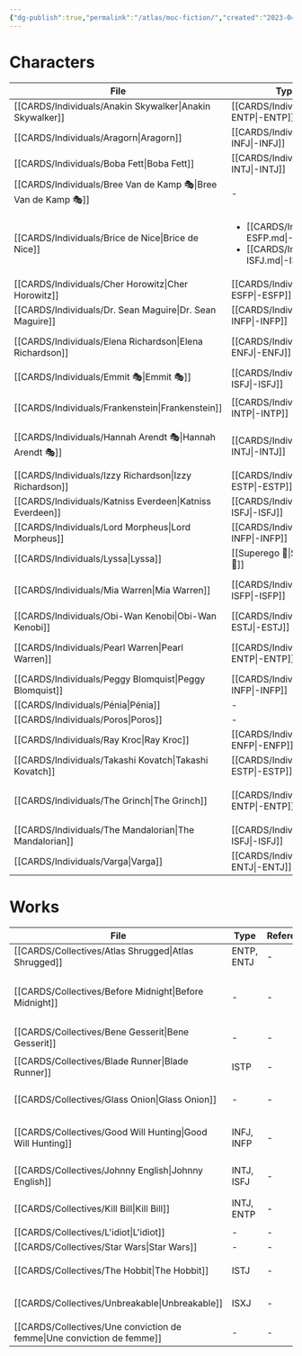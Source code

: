 ```yaml
---
{"dg-publish":true,"permalink":"/atlas/moc-fiction/","created":"2023-04-19T17:29:47.405+02:00","updated":"2023-05-02T10:34:33.778+02:00"}
---
```



# Characters 
| File                                                              | Type                                                                                                    | Reference                                                                                                                          | Tag                                                |
| ----------------------------------------------------------------- | ------------------------------------------------------------------------------------------------------- | ---------------------------------------------------------------------------------------------------------------------------------- | -------------------------------------------------- |
| [[CARDS/Individuals/Anakin Skywalker\|Anakin Skywalker]]       | [[CARDS/Individuals/-ENTP\|-ENTP]]                                                                   | \-                                                                                                                                 | <ul></ul>                                          |
| [[CARDS/Individuals/Aragorn\|Aragorn]]                         | [[CARDS/Individuals/-INFJ\|-INFJ]]                                                                   | \-                                                                                                                                 | <ul></ul>                                          |
| [[CARDS/Individuals/Boba Fett\|Boba Fett]]                     | [[CARDS/Individuals/-INTJ\|-INTJ]]                                                                   | [Typing Boba Fett \| C.S. Joseph](https://csjoseph.life/typing-boba-fett/)                                                         | <ul></ul>                                          |
| [[CARDS/Individuals/Bree Van de Kamp 🎭\|Bree Van de Kamp 🎭]] | \-                                                                                                      | [Desperate Housewives - Wikipedia](https://en.wikipedia.org/wiki/Desperate_Housewives)                                             | <ul><li>#series</li></ul>                          |
| [[CARDS/Individuals/Brice de Nice\|Brice de Nice]]             | <ul><li>[[CARDS/Individuals/-ESFP.md\\|-ESFP]]</li><li>[[CARDS/Individuals/-ISFJ.md\\|-ISFJ]]</li></ul> | \-                                                                                                                                 | <ul><li>#examples</li></ul>                        |
| [[CARDS/Individuals/Cher Horowitz\|Cher Horowitz]]             | [[CARDS/Individuals/-ESFP\|-ESFP]]                                                                   | [Clueless - Wikipedia](https://en.wikipedia.org/wiki/Clueless)                                                                     | <ul></ul>                                          |
| [[CARDS/Individuals/Dr. Sean Maguire\|Dr. Sean Maguire]]       | [[CARDS/Individuals/-INFP\|-INFP]]                                                                   | [Good Will Hunting - Wikipedia](https://en.wikipedia.org/wiki/Good_Will_Hunting)                                                   | <ul></ul>                                          |
| [[CARDS/Individuals/Elena Richardson\|Elena Richardson]]       | [[CARDS/Individuals/-ENFJ\|-ENFJ]]                                                                   | [[CARDS/Collectives/Little Fires everywhere\|Little Fires everywhere]]                                                          | <ul></ul>                                          |
| [[CARDS/Individuals/Emmit 🎭\|Emmit 🎭]]                       | [[CARDS/Individuals/-ISFJ\|-ISFJ]]                                                                                               | [Fargo (TV series) - Wikipedia](https://en.wikipedia.org/wiki/Fargo_(TV_series))                                                   | <ul></ul>                                          |
| [[CARDS/Individuals/Frankenstein\|Frankenstein]]               | [[CARDS/Individuals/-INTP\|-INTP]]                                                                   | [Frankenstein (1931 film) - Wikipedia](https://en.wikipedia.org/wiki/Frankenstein_(1931_film))                                     | <ul><li>#movie</li></ul>                           |
| [[CARDS/Individuals/Hannah Arendt 🎭\|Hannah Arendt 🎭]]       | [[CARDS/Individuals/-INTJ\|-INTJ]]                                                                   | [Hannah Arendt (film) - Wikipedia](https://en.wikipedia.org/wiki/Hannah_Arendt_(film))                                             | <ul><li>#on/philosophy</li><li>#examples</li></ul> |
| [[CARDS/Individuals/Izzy Richardson\|Izzy Richardson]]         | [[CARDS/Individuals/-ESTP\|-ESTP]]                                                                   | \-                                                                                                                                 | <ul></ul>                                          |
| [[CARDS/Individuals/Katniss Everdeen\|Katniss Everdeen]]       | [[CARDS/Individuals/-ISFJ\|-ISFJ]]                                                                   | \-                                                                                                                                 | <ul></ul>                                          |
| [[CARDS/Individuals/Lord Morpheus\|Lord Morpheus]]             | [[CARDS/Individuals/-INFP\|-INFP]]                                                                   | [The Sandman (TV series) - Wikipedia](https://en.wikipedia.org/wiki/The_Sandman_(TV_series))                                       | <ul></ul>                                          |
| [[CARDS/Individuals/Lyssa\|Lyssa]]                             | [[Superego 👹\|Superego 👹]]                                                                            | Greek Mythology                                                                                                                    | <ul></ul>                                          |
| [[CARDS/Individuals/Mia Warren\|Mia Warren]]                   | [[CARDS/Individuals/-ISFP\|-ISFP]]                                                                   | [[CARDS/Collectives/Little Fires everywhere\|Little Fires everywhere]]                                                          | <ul></ul>                                          |
| [[CARDS/Individuals/Obi-Wan Kenobi\|Obi-Wan Kenobi]]           | [[CARDS/Individuals/-ESTJ\|-ESTJ]]                                                                   | [Fictional Typing: Obi-Wan Kenobi \| C.S. Joseph](https://csjoseph.life/fictional-typing-obi-wan-kenobi/)                          | <ul></ul>                                          |
| [[CARDS/Individuals/Pearl Warren\|Pearl Warren]]               | [[CARDS/Individuals/-ENTP\|-ENTP]]                                                                   | [[CARDS/Collectives/Little Fires everywhere\|Little Fires everywhere]]                                                                                                        | <ul></ul>                                          |
| [[CARDS/Individuals/Peggy Blomquist\|Peggy Blomquist]]         | [[CARDS/Individuals/-INFP\|-INFP]]                                                                   | [Fargo (TV series) - Wikipedia](https://en.wikipedia.org/wiki/Fargo_(TV_series))                                                   | <ul></ul>                                          |
| [[CARDS/Individuals/Pénia\|Pénia]]                             | \-                                                                                                      | Greek Mythology                                                                                                                    | <ul></ul>                                          |
| [[CARDS/Individuals/Poros\|Poros]]                             | \-                                                                                                      | Greek Mythology                                                                                                                    | <ul></ul>                                          |
| [[CARDS/Individuals/Ray Kroc\|Ray Kroc]]                       | [[CARDS/Individuals/-ENFP\|-ENFP]]                                                                   | \-                                                                                                                                 | <ul></ul>                                          |
| [[CARDS/Individuals/Takashi Kovatch\|Takashi Kovatch]]         | [[CARDS/Individuals/-ESTP\|-ESTP]]                                                                   | \-                                                                                                                                 | <ul></ul>                                          |
| [[CARDS/Individuals/The Grinch\|The Grinch]]                   | [[CARDS/Individuals/-ENTP\|-ENTP]]                                                                   | [How the Grinch Stole Christmas (2000 film) - Wikipedia](https://en.wikipedia.org/wiki/How_the_Grinch_Stole_Christmas_(2000_film)) | <ul><li>#to/publish</li><li>#examples</li></ul>    |
| [[CARDS/Individuals/The Mandalorian\|The Mandalorian]]         | [[CARDS/Individuals/-ISFJ\|-ISFJ]]                                                                   | [What type is the Mandalorian \| C..S Joseph](https://csjoseph.life/what-type-is-the-mandalorian/)                                 | <ul></ul>                                          |
| [[CARDS/Individuals/Varga\|Varga]]                             | [[CARDS/Individuals/-ENTJ\|-ENTJ]]                                                                   | [Fargo (TV series) - Wikipedia](https://en.wikipedia.org/wiki/Fargo_(TV_series))                                                   | <ul></ul>                                          |


# Works 

| File                                                                      | Type       | Reference | Tag                                                            |
| ------------------------------------------------------------------------- | ---------- | --------- | -------------------------------------------------------------- |
| [[CARDS/Collectives/Atlas Shrugged\|Atlas Shrugged]]                   | ENTP, ENTJ | \-        | <ul></ul>                                                      |
| [[CARDS/Collectives/Before Midnight\|Before Midnight]]                 | \-         | \-        | <ul><li>#Heart</li><li>#to/publish</li><li>#examples</li></ul> |
| [[CARDS/Collectives/Bene Gesserit\|Bene Gesserit]]                     | \-         | \-        | <ul></ul>                                                      |
| [[CARDS/Collectives/Blade Runner\|Blade Runner]]                       | ISTP       | \-        | <ul><li>#examples</li></ul>                                    |
| [[CARDS/Collectives/Glass Onion\|Glass Onion]]                         | \-         | \-        | <ul><li>#interest</li></ul>                                    |
| [[CARDS/Collectives/Good Will Hunting\|Good Will Hunting]]             | INFJ, INFP | \-        | <ul><li>#on/education</li><li>#examples</li></ul>              |
| [[CARDS/Collectives/Johnny English\|Johnny English]]                   | INTJ, ISFJ | \-        | <ul><li>#examples</li></ul>                                    |
| [[CARDS/Collectives/Kill Bill\|Kill Bill]]                             | INTJ, ENTP | \-        | <ul><li>#examples</li></ul>                                    |
| [[CARDS/Collectives/L'idiot\|L'idiot]]                                 | \-         | \-        | <ul></ul>                                                      |
| [[CARDS/Collectives/Star Wars\|Star Wars]]                             | \-         | \-        | <ul></ul>                                                      |
| [[CARDS/Collectives/The Hobbit\|The Hobbit]]                           | ISTJ       | \-        | <ul><li>#examples</li></ul>                                    |
| [[CARDS/Collectives/Unbreakable\|Unbreakable]]                         | ISXJ       | \-        | <ul><li>#examples</li></ul>                                    |
| [[CARDS/Collectives/Une conviction de femme\|Une conviction de femme]] | \-         | \-        | <ul></ul>                                                      |

